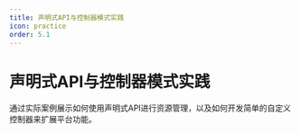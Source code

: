 ```yaml
---
title: 声明式API与控制器模式实践
icon: practice
order: 5.1
---
```


# 声明式API与控制器模式实践

通过实际案例展示如何使用声明式API进行资源管理，以及如何开发简单的自定义控制器来扩展平台功能。
